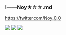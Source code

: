 ### !——Noy★☆☆.md
https://twitter.com/Noy_0_0
![]()

![](https://pbs.twimg.com/media/EDjOpjTXoAAMn6H?format=jpg&name=4096x4096)
![](https://pbs.twimg.com/media/Dk5jEHCUUAAwvbs?format=jpg&name=4096x4096)
![](https://pbs.twimg.com/media/DjcWf-DVAAAr535?format=jpg&name=4096x4096)
